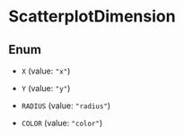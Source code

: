 # ScatterplotDimension

## Enum

- `X` (value: `"x"`)

- `Y` (value: `"y"`)

- `RADIUS` (value: `"radius"`)

- `COLOR` (value: `"color"`)
